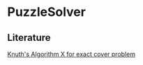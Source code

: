 # PuzzleSolver
## Literature
[Knuth's Algorithm X for exact cover problem](https://en.wikipedia.org/wiki/Knuth%27s_Algorithm_X)
